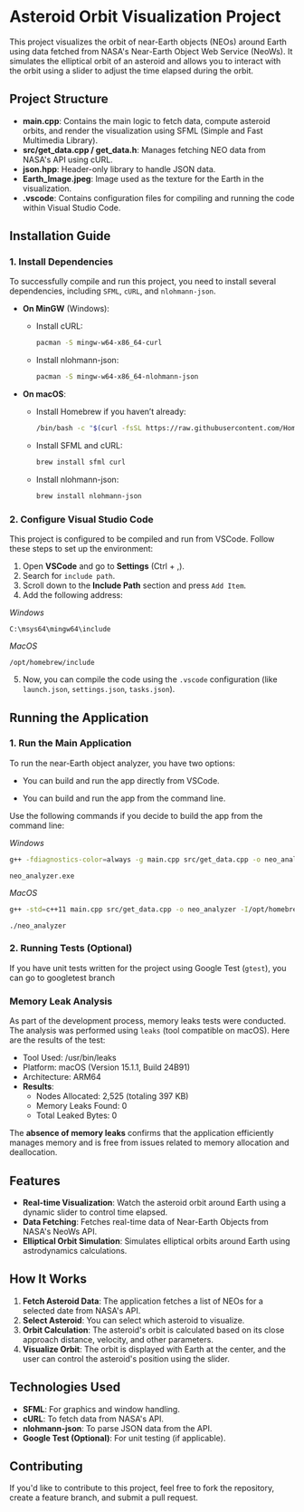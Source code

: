 # **Asteroid Orbit Visualization Project**

This project visualizes the orbit of near-Earth objects (NEOs) around Earth using data fetched from NASA's Near-Earth Object Web Service (NeoWs). It simulates the elliptical orbit of an asteroid and allows you to interact with the orbit using a slider to adjust the time elapsed during the orbit.

## **Project Structure**

- **main.cpp**: Contains the main logic to fetch data, compute asteroid orbits, and render the visualization using SFML (Simple and Fast Multimedia Library).
- **src/get_data.cpp / get_data.h**: Manages fetching NEO data from NASA's API using cURL.
- **json.hpp**: Header-only library to handle JSON data.
- **Earth_Image.jpeg**: Image used as the texture for the Earth in the visualization.
- **.vscode**: Contains configuration files for compiling and running the code within Visual Studio Code.

## **Installation Guide**

### 1. **Install Dependencies**

To successfully compile and run this project, you need to install several dependencies, including `SFML`, `cURL`, and `nlohmann-json`.

- **On MinGW** (Windows):
    - Install cURL:
      ```bash
      pacman -S mingw-w64-x86_64-curl
      ```
    - Install nlohmann-json:
      ```bash
      pacman -S mingw-w64-x86_64-nlohmann-json
      ```

- **On macOS**:
    - Install Homebrew if you haven’t already:
      ```bash
      /bin/bash -c "$(curl -fsSL https://raw.githubusercontent.com/Homebrew/install/HEAD/install.sh)"
      ```
    - Install SFML and cURL:
      ```bash
      brew install sfml curl
      ```
    - Install nlohmann-json:
      ```bash
      brew install nlohmann-json
      ```

### 2. **Configure Visual Studio Code**

This project is configured to be compiled and run from VSCode. Follow these steps to set up the environment:

1. Open **VSCode** and go to **Settings** (Ctrl + ,).
2. Search for `include path`.
3. Scroll down to the **Include Path** section and press `Add Item`.
4. Add the following address:

  _Windows_
   ```
   C:\msys64\mingw64\include
   ```
_MacOS_
   ```
   /opt/homebrew/include
   ```
5. Now, you can compile the code using the `.vscode` configuration (like `launch.json`, `settings.json`, `tasks.json`).

## **Running the Application**

### 1. **Run the Main Application**

To run the near-Earth object analyzer, you have two options:

- You can build and run the app directly from VSCode.

- You can build and run the app from the command line.

Use the following commands if you decide to build the app from the command line:

_Windows_
```bash
g++ -fdiagnostics-color=always -g main.cpp src/get_data.cpp -o neo_analyzer.exe -lcurl -lsfml-graphics -lsfml-window -lsfml-system
```
```
neo_analyzer.exe
```

_MacOS_
```bash
g++ -std=c++11 main.cpp src/get_data.cpp -o neo_analyzer -I/opt/homebrew/opt/sfml/include -L/opt/homebrew/opt/sfml/lib -lsfml-graphics -lsfml-window -lsfml-system -lcurl
```
```
./neo_analyzer
```

### 2. **Running Tests (Optional)**

If you have unit tests written for the project using Google Test (`gtest`), you can go to googletest branch

### Memory Leak Analysis

As part of the development process, memory leaks tests were conducted. The analysis was performed using `leaks` (tool compatible on macOS). Here are the results of the test:
  - Tool Used: /usr/bin/leaks
  - Platform: macOS (Version 15.1.1, Build 24B91)
  - Architecture: ARM64
  - **Results**:
    - Nodes Allocated: 2,525 (totaling 397 KB)
    - Memory Leaks Found: 0
    - Total Leaked Bytes: 0

The **absence of memory leaks** confirms that the application efficiently manages memory and is free from issues related to memory allocation and deallocation.


## **Features**

- **Real-time Visualization**: Watch the asteroid orbit around Earth using a dynamic slider to control time elapsed.
- **Data Fetching**: Fetches real-time data of Near-Earth Objects from NASA's NeoWs API.
- **Elliptical Orbit Simulation**: Simulates elliptical orbits around Earth using astrodynamics calculations.

## **How It Works**

1. **Fetch Asteroid Data**: The application fetches a list of NEOs for a selected date from NASA's API.
2. **Select Asteroid**: You can select which asteroid to visualize.
3. **Orbit Calculation**: The asteroid's orbit is calculated based on its close approach distance, velocity, and other parameters.
4. **Visualize Orbit**: The orbit is displayed with Earth at the center, and the user can control the asteroid's position using the slider.

## **Technologies Used**

- **SFML**: For graphics and window handling.
- **cURL**: To fetch data from NASA's API.
- **nlohmann-json**: To parse JSON data from the API.
- **Google Test (Optional)**: For unit testing (if applicable).

## **Contributing**

If you'd like to contribute to this project, feel free to fork the repository, create a feature branch, and submit a pull request.
